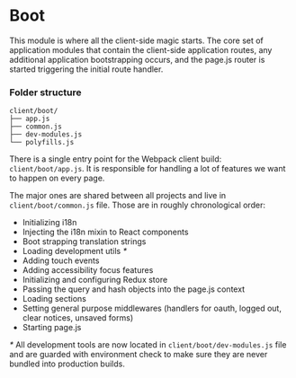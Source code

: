 Boot
======

This module is where all the client-side magic starts. The core set of application modules that contain the client-side application routes, any additional application bootstrapping occurs, and the page.js router is started triggering the initial route handler.

### Folder structure

```text
client/boot/
├── app.js
├── common.js
├── dev-modules.js
└── polyfills.js
```

There is a single entry point for the Webpack client build: `client/boot/app.js`. It is responsible for handling a lot of features we want to happen on every page.

The major ones are shared between all projects and live in `client/boot/common.js` file. Those are in roughly chronological order:

- Initializing i18n
- Injecting the i18n mixin to React components
- Boot strapping translation strings
- Loading development utils _*_
- Adding touch events
- Adding accessibility focus features
- Initializing and configuring Redux store
- Passing the query and hash objects into the page.js context
- Loading sections
- Setting general purpose middlewares (handlers for oauth, logged out, clear notices, unsaved forms)
- Starting page.js

_*_ All development tools are now located in `client/boot/dev-modules.js` file and are guarded with environment check to make sure they are never bundled into production builds.

